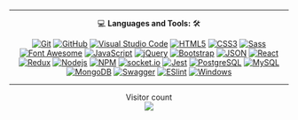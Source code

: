 <div align="center">
  <hr>
  <p dir="auto"><g-emoji class="g-emoji" alias="computer" fallback-src="https://github.githubassets.com/images/icons/emoji/unicode/1f4bb.png">💻</g-emoji> <strong>Languages and Tools:</strong> <g-emoji class="g-emoji" alias="hammer_and_wrench" fallback-src="https://github.githubassets.com/images/icons/emoji/unicode/1f6e0.png">🛠️</g-emoji><br></p>
  
  <p dir="auto"><a target="_blank" rel="noopener noreferrer nofollow" href="https://camo.githubusercontent.com/1653a6adb5c43f70651b03c543bf1bc9e5fdf4a90462405095881952aea12acf/68747470733a2f2f696d672e736869656c64732e696f2f62616467652f2d4769742d3030303030303f7374796c653d666c6174266c6f676f3d676974266c6f676f436f6c6f723d463035303332266c6162656c436f6c6f723d666666666666"><img src="https://camo.githubusercontent.com/1653a6adb5c43f70651b03c543bf1bc9e5fdf4a90462405095881952aea12acf/68747470733a2f2f696d672e736869656c64732e696f2f62616467652f2d4769742d3030303030303f7374796c653d666c6174266c6f676f3d676974266c6f676f436f6c6f723d463035303332266c6162656c436f6c6f723d666666666666" alt="Git" data-canonical-src="https://img.shields.io/badge/-Git-000000?style=flat&amp;logo=git&amp;logoColor=F05032&amp;labelColor=ffffff" style="max-width: 100%;"></a>
  <a target="_blank" rel="noopener noreferrer nofollow" href="https://camo.githubusercontent.com/8728a04f7d4a274561b63529af91b3c6241b9f02eaf879aa5795142adad3fdcc/68747470733a2f2f696d672e736869656c64732e696f2f62616467652f2d4769744875622d3030303030303f7374796c653d666c6174266c6f676f3d676974687562266c6f676f436f6c6f723d303030303030266c6162656c436f6c6f723d666666666666"><img src="https://camo.githubusercontent.com/8728a04f7d4a274561b63529af91b3c6241b9f02eaf879aa5795142adad3fdcc/68747470733a2f2f696d672e736869656c64732e696f2f62616467652f2d4769744875622d3030303030303f7374796c653d666c6174266c6f676f3d676974687562266c6f676f436f6c6f723d303030303030266c6162656c436f6c6f723d666666666666" alt="GitHub" data-canonical-src="https://img.shields.io/badge/-GitHub-000000?style=flat&amp;logo=github&amp;logoColor=000000&amp;labelColor=ffffff" style="max-width: 100%;"></a>
  <a target="_blank" rel="noopener noreferrer nofollow" href="https://camo.githubusercontent.com/075e998728c1c9759b9d5f3e0475092c0d41cd3f2d9ca24bebe69c98c3b47d31/68747470733a2f2f696d672e736869656c64732e696f2f62616467652f2d5653436f64652d3030303030303f7374796c653d666c6174266c6f676f3d76697375616c2d73747564696f2d636f6465266c6162656c436f6c6f723d303037414343"><img src="https://camo.githubusercontent.com/075e998728c1c9759b9d5f3e0475092c0d41cd3f2d9ca24bebe69c98c3b47d31/68747470733a2f2f696d672e736869656c64732e696f2f62616467652f2d5653436f64652d3030303030303f7374796c653d666c6174266c6f676f3d76697375616c2d73747564696f2d636f6465266c6162656c436f6c6f723d303037414343" alt="Visual Studio Code" data-canonical-src="https://img.shields.io/badge/-VSCode-000000?style=flat&amp;logo=visual-studio-code&amp;labelColor=007ACC" style="max-width: 100%;"></a>
  <a target="_blank" rel="noopener noreferrer nofollow" href="https://camo.githubusercontent.com/abedb1ff88fca4003da0fe4deb5dc44f75f688c06f1fb950694dc0a5eb182107/68747470733a2f2f696d672e736869656c64732e696f2f62616467652f2d48544d4c352d3030303030303f7374796c653d666c6174266c6f676f3d68746d6c35266c6f676f436f6c6f723d666666666666266c6162656c436f6c6f723d453334463236"><img src="https://camo.githubusercontent.com/abedb1ff88fca4003da0fe4deb5dc44f75f688c06f1fb950694dc0a5eb182107/68747470733a2f2f696d672e736869656c64732e696f2f62616467652f2d48544d4c352d3030303030303f7374796c653d666c6174266c6f676f3d68746d6c35266c6f676f436f6c6f723d666666666666266c6162656c436f6c6f723d453334463236" alt="HTML5" data-canonical-src="https://img.shields.io/badge/-HTML5-000000?style=flat&amp;logo=html5&amp;logoColor=ffffff&amp;labelColor=E34F26" style="max-width: 100%;"></a>
  <a target="_blank" rel="noopener noreferrer nofollow" href="https://camo.githubusercontent.com/cf8c6d8c66fafdffd2d1de7dc2322ea277c7fff2ba7a25e484542977bdc95e5e/68747470733a2f2f696d672e736869656c64732e696f2f62616467652f2d435353332d3030303030303f7374796c653d666c6174266c6f676f3d63737333266c6f676f436f6c6f723d666666666666266c6162656c436f6c6f723d313537324236"><img src="https://camo.githubusercontent.com/cf8c6d8c66fafdffd2d1de7dc2322ea277c7fff2ba7a25e484542977bdc95e5e/68747470733a2f2f696d672e736869656c64732e696f2f62616467652f2d435353332d3030303030303f7374796c653d666c6174266c6f676f3d63737333266c6f676f436f6c6f723d666666666666266c6162656c436f6c6f723d313537324236" alt="CSS3" data-canonical-src="https://img.shields.io/badge/-CSS3-000000?style=flat&amp;logo=css3&amp;logoColor=ffffff&amp;labelColor=1572B6" style="max-width: 100%;"></a>
  <a target="_blank" rel="noopener noreferrer nofollow" href="https://camo.githubusercontent.com/b408f36e6722bacaa03668d427418b0ee761be8169096a60025e2f61c9f710f0/68747470733a2f2f696d672e736869656c64732e696f2f62616467652f2d536173732d3030303030303f7374796c653d666c6174266c6f676f3d73617373266c6f676f436f6c6f723d666666666666266c6162656c436f6c6f723d253233434336363939"><img src="https://camo.githubusercontent.com/b408f36e6722bacaa03668d427418b0ee761be8169096a60025e2f61c9f710f0/68747470733a2f2f696d672e736869656c64732e696f2f62616467652f2d536173732d3030303030303f7374796c653d666c6174266c6f676f3d73617373266c6f676f436f6c6f723d666666666666266c6162656c436f6c6f723d253233434336363939" alt="Sass" data-canonical-src="https://img.shields.io/badge/-Sass-000000?style=flat&amp;logo=sass&amp;logoColor=ffffff&amp;labelColor=%23CC6699" style="max-width: 100%;"></a>
  <a target="_blank" rel="noopener noreferrer nofollow" href="https://camo.githubusercontent.com/4175e14510332bcd5b1d85c8f430b090108152a4f32afbb7440d7b60b32cc3ef/68747470733a2f2f696d672e736869656c64732e696f2f62616467652f2d666f6e74253230617765736f6d652d3030303030303f7374796c653d666c6174266c6f676f3d666f6e742d617765736f6d65266c6f676f436f6c6f723d333339414630266c6162656c436f6c6f723d666666666666"><img src="https://camo.githubusercontent.com/4175e14510332bcd5b1d85c8f430b090108152a4f32afbb7440d7b60b32cc3ef/68747470733a2f2f696d672e736869656c64732e696f2f62616467652f2d666f6e74253230617765736f6d652d3030303030303f7374796c653d666c6174266c6f676f3d666f6e742d617765736f6d65266c6f676f436f6c6f723d333339414630266c6162656c436f6c6f723d666666666666" alt="Font Awesome" data-canonical-src="https://img.shields.io/badge/-font%20awesome-000000?style=flat&amp;logo=font-awesome&amp;logoColor=339AF0&amp;labelColor=ffffff" style="max-width: 100%;"></a>
  <a target="_blank" rel="noopener noreferrer nofollow" href="https://camo.githubusercontent.com/ddbeaac0298ab7864fff9ed11ff78cc48623e4ff75b6ba770ceeb80fb2aa9685/68747470733a2f2f696d672e736869656c64732e696f2f62616467652f2d4a6176615363726970742d3030303030303f7374796c653d666c6174266c6f676f3d6a617661736372697074"><img src="https://camo.githubusercontent.com/ddbeaac0298ab7864fff9ed11ff78cc48623e4ff75b6ba770ceeb80fb2aa9685/68747470733a2f2f696d672e736869656c64732e696f2f62616467652f2d4a6176615363726970742d3030303030303f7374796c653d666c6174266c6f676f3d6a617661736372697074" alt="JavaScript" data-canonical-src="https://img.shields.io/badge/-JavaScript-000000?style=flat&amp;logo=javascript" style="max-width: 100%;"></a>
  <a target="_blank" rel="noopener noreferrer nofollow" href="https://camo.githubusercontent.com/524950a0241d8429cd4a727b9b990ebcb833eb60e71f9eb3265ad5b730d510c0/68747470733a2f2f696d672e736869656c64732e696f2f62616467652f2d6a51756572792d3030303030303f7374796c653d666c6174266c6f676f3d6a5175657279266c6f676f436f6c6f723d303736394144266c6162656c436f6c6f723d666666666666"><img src="https://camo.githubusercontent.com/524950a0241d8429cd4a727b9b990ebcb833eb60e71f9eb3265ad5b730d510c0/68747470733a2f2f696d672e736869656c64732e696f2f62616467652f2d6a51756572792d3030303030303f7374796c653d666c6174266c6f676f3d6a5175657279266c6f676f436f6c6f723d303736394144266c6162656c436f6c6f723d666666666666" alt="jQuery" data-canonical-src="https://img.shields.io/badge/-jQuery-000000?style=flat&amp;logo=jQuery&amp;logoColor=0769AD&amp;labelColor=ffffff" style="max-width: 100%;"></a>
  <a target="_blank" rel="noopener noreferrer nofollow" href="https://camo.githubusercontent.com/3ca859fbfb7c877decc686c49a95f557644c0a0e5055300ea344c03fcbf367ac/68747470733a2f2f696d672e736869656c64732e696f2f62616467652f2d426f6f7473747261702d3030303030303f7374796c653d666c6174266c6f676f3d626f6f747374726170266c6f676f436f6c6f723d666666666666266c6162656c436f6c6f723d353633443743"><img src="https://camo.githubusercontent.com/3ca859fbfb7c877decc686c49a95f557644c0a0e5055300ea344c03fcbf367ac/68747470733a2f2f696d672e736869656c64732e696f2f62616467652f2d426f6f7473747261702d3030303030303f7374796c653d666c6174266c6f676f3d626f6f747374726170266c6f676f436f6c6f723d666666666666266c6162656c436f6c6f723d353633443743" alt="Bootstrap" data-canonical-src="https://img.shields.io/badge/-Bootstrap-000000?style=flat&amp;logo=bootstrap&amp;logoColor=ffffff&amp;labelColor=563D7C" style="max-width: 100%;"></a>
  <a target="_blank" rel="noopener noreferrer nofollow" href="https://camo.githubusercontent.com/1b81fe709645a87f22552e3d3c000aaf0babc9bf6e69c4aad84cca06212ea736/68747470733a2f2f696d672e736869656c64732e696f2f62616467652f2d4a534f4e2d3030303030303f7374796c653d666c6174266c6f676f3d4a534f4e266c6f676f436f6c6f723d303030303030266c6162656c436f6c6f723d666666666666"><img src="https://camo.githubusercontent.com/1b81fe709645a87f22552e3d3c000aaf0babc9bf6e69c4aad84cca06212ea736/68747470733a2f2f696d672e736869656c64732e696f2f62616467652f2d4a534f4e2d3030303030303f7374796c653d666c6174266c6f676f3d4a534f4e266c6f676f436f6c6f723d303030303030266c6162656c436f6c6f723d666666666666" alt="JSON" data-canonical-src="https://img.shields.io/badge/-JSON-000000?style=flat&amp;logo=JSON&amp;logoColor=000000&amp;labelColor=ffffff" style="max-width: 100%;"></a>
  <a target="_blank" rel="noopener noreferrer nofollow" href="https://camo.githubusercontent.com/468cf30dc02e95236be519dddcfb2cf79ca827461c0e4c015c4feae7b459d59e/68747470733a2f2f696d672e736869656c64732e696f2f62616467652f2d52656163742d3030303030303f7374796c653d666c6174266c6f676f3d7265616374"><img src="https://camo.githubusercontent.com/468cf30dc02e95236be519dddcfb2cf79ca827461c0e4c015c4feae7b459d59e/68747470733a2f2f696d672e736869656c64732e696f2f62616467652f2d52656163742d3030303030303f7374796c653d666c6174266c6f676f3d7265616374" alt="React" data-canonical-src="https://img.shields.io/badge/-React-000000?style=flat&amp;logo=react" style="max-width: 100%;"></a>
  <a target="_blank" rel="noopener noreferrer nofollow" href="https://camo.githubusercontent.com/088e74e82e04ba409bd1b369013e3689b3119a8e9d5201f861f635752b6fb864/68747470733a2f2f696d672e736869656c64732e696f2f62616467652f2d52656475782d3030303030303f7374796c653d666c6174266c6f676f3d7265647578266c6f676f436f6c6f723d373634414243266c6162656c436f6c6f723d666666666666"><img src="https://camo.githubusercontent.com/088e74e82e04ba409bd1b369013e3689b3119a8e9d5201f861f635752b6fb864/68747470733a2f2f696d672e736869656c64732e696f2f62616467652f2d52656475782d3030303030303f7374796c653d666c6174266c6f676f3d7265647578266c6f676f436f6c6f723d373634414243266c6162656c436f6c6f723d666666666666" alt="Redux" data-canonical-src="https://img.shields.io/badge/-Redux-000000?style=flat&amp;logo=redux&amp;logoColor=764ABC&amp;labelColor=ffffff" style="max-width: 100%;"></a>
  <a target="_blank" rel="noopener noreferrer nofollow" href="https://camo.githubusercontent.com/c12c57fce17b030ac7cc0f25d04f278e4f3e53535134f28b61432be5a2964a01/68747470733a2f2f696d672e736869656c64732e696f2f62616467652f2d4e6f64656a732d3030303030303f7374796c653d666c6174266c6f676f3d4e6f64652e6a73"><img src="https://camo.githubusercontent.com/c12c57fce17b030ac7cc0f25d04f278e4f3e53535134f28b61432be5a2964a01/68747470733a2f2f696d672e736869656c64732e696f2f62616467652f2d4e6f64656a732d3030303030303f7374796c653d666c6174266c6f676f3d4e6f64652e6a73" alt="Nodejs" data-canonical-src="https://img.shields.io/badge/-Nodejs-000000?style=flat&amp;logo=Node.js" style="max-width: 100%;"></a>
  <a target="_blank" rel="noopener noreferrer nofollow" href="https://camo.githubusercontent.com/12bedbb704fab34f894637a13cae58f5774049fc1270627e2439f325d6aafbea/68747470733a2f2f696d672e736869656c64732e696f2f62616467652f2d6e706d2d3030303030303f7374796c653d666c6174266c6f676f3d6e706d266c6162656c436f6c6f723d666666666666"><img src="https://camo.githubusercontent.com/12bedbb704fab34f894637a13cae58f5774049fc1270627e2439f325d6aafbea/68747470733a2f2f696d672e736869656c64732e696f2f62616467652f2d6e706d2d3030303030303f7374796c653d666c6174266c6f676f3d6e706d266c6162656c436f6c6f723d666666666666" alt="NPM" data-canonical-src="https://img.shields.io/badge/-npm-000000?style=flat&amp;logo=npm&amp;labelColor=ffffff" style="max-width: 100%;"></a>
  <a target="_blank" rel="noopener noreferrer nofollow" href="https://camo.githubusercontent.com/fc6244db5d98a8d02d42256c4db7f0dd487ee6e7f2c2da4ca71ba581b56857ea/68747470733a2f2f696d672e736869656c64732e696f2f62616467652f2d536f636b65742e496f2d3030303030303f7374796c653d666c6174266c6f676f3d736f636b65742e696f266c6f676f436f6c6f723d303030303030266c6162656c436f6c6f723d666666666666"><img src="https://camo.githubusercontent.com/fc6244db5d98a8d02d42256c4db7f0dd487ee6e7f2c2da4ca71ba581b56857ea/68747470733a2f2f696d672e736869656c64732e696f2f62616467652f2d536f636b65742e496f2d3030303030303f7374796c653d666c6174266c6f676f3d736f636b65742e696f266c6f676f436f6c6f723d303030303030266c6162656c436f6c6f723d666666666666" alt="socket.io" data-canonical-src="https://img.shields.io/badge/-Socket.Io-000000?style=flat&amp;logo=socket.io&amp;logoColor=000000&amp;labelColor=ffffff" style="max-width: 100%;"></a>
  <a target="_blank" rel="noopener noreferrer nofollow" href="https://camo.githubusercontent.com/4889c6779bb168128c012643a98eb9fea140c446bf867f1288ff0da28af1cd98/68747470733a2f2f696d672e736869656c64732e696f2f62616467652f2d4a6573742d3030303030303f7374796c653d666c6174266c6f676f3d4a657374266c6f676f436f6c6f723d433231333235266c6162656c436f6c6f723d666666666666"><img src="https://camo.githubusercontent.com/4889c6779bb168128c012643a98eb9fea140c446bf867f1288ff0da28af1cd98/68747470733a2f2f696d672e736869656c64732e696f2f62616467652f2d4a6573742d3030303030303f7374796c653d666c6174266c6f676f3d4a657374266c6f676f436f6c6f723d433231333235266c6162656c436f6c6f723d666666666666" alt="Jest" data-canonical-src="https://img.shields.io/badge/-Jest-000000?style=flat&amp;logo=Jest&amp;logoColor=C21325&amp;labelColor=ffffff" style="max-width: 100%;"></a>
  <a target="_blank" rel="noopener noreferrer nofollow" href="https://camo.githubusercontent.com/d4259a7e028278eab03107887b80dca89417ed30019a23a659892f5bcc5c4362/68747470733a2f2f696d672e736869656c64732e696f2f62616467652f2d506f737467726553514c2d3030303030303f7374796c653d666c6174266c6f676f3d706f737467726573716c266c6f676f436f6c6f723d666666666666266c6162656c436f6c6f723d333336373931"><img src="https://camo.githubusercontent.com/d4259a7e028278eab03107887b80dca89417ed30019a23a659892f5bcc5c4362/68747470733a2f2f696d672e736869656c64732e696f2f62616467652f2d506f737467726553514c2d3030303030303f7374796c653d666c6174266c6f676f3d706f737467726573716c266c6f676f436f6c6f723d666666666666266c6162656c436f6c6f723d333336373931" alt="PostgreSQL" data-canonical-src="https://img.shields.io/badge/-PostgreSQL-000000?style=flat&amp;logo=postgresql&amp;logoColor=ffffff&amp;labelColor=336791" style="max-width: 100%;"></a>
  <a target="_blank" rel="noopener noreferrer nofollow" href="https://camo.githubusercontent.com/47f9afbe97de9dd321d0ee3327179957305339dd43fb24c88cdb603baa3d8e10/68747470733a2f2f696d672e736869656c64732e696f2f62616467652f2d4d7953514c2d3030303030303f7374796c653d666c6174266c6f676f3d6d7973716c266c6162656c436f6c6f723d666666666666"><img src="https://camo.githubusercontent.com/47f9afbe97de9dd321d0ee3327179957305339dd43fb24c88cdb603baa3d8e10/68747470733a2f2f696d672e736869656c64732e696f2f62616467652f2d4d7953514c2d3030303030303f7374796c653d666c6174266c6f676f3d6d7973716c266c6162656c436f6c6f723d666666666666" alt="MySQL" data-canonical-src="https://img.shields.io/badge/-MySQL-000000?style=flat&amp;logo=mysql&amp;labelColor=ffffff" style="max-width: 100%;"></a>
  <a target="_blank" rel="noopener noreferrer nofollow" href="https://camo.githubusercontent.com/e0d8dede7d6493069f956bb95a3c150d4b650f7cd265009800f132c4c760d45b/68747470733a2f2f696d672e736869656c64732e696f2f62616467652f2d4d6f6e676f44422d3030303030303f7374796c653d666c6174266c6f676f3d6d6f6e676f6462266c6162656c436f6c6f723d666666666666"><img src="https://camo.githubusercontent.com/e0d8dede7d6493069f956bb95a3c150d4b650f7cd265009800f132c4c760d45b/68747470733a2f2f696d672e736869656c64732e696f2f62616467652f2d4d6f6e676f44422d3030303030303f7374796c653d666c6174266c6f676f3d6d6f6e676f6462266c6162656c436f6c6f723d666666666666" alt="MongoDB" data-canonical-src="https://img.shields.io/badge/-MongoDB-000000?style=flat&amp;logo=mongodb&amp;labelColor=ffffff" style="max-width: 100%;"></a>
  <a target="_blank" rel="noopener noreferrer nofollow" href="https://camo.githubusercontent.com/175450633e029af13bae1ff67e553d612ae3a628acfbc6e21627fbee8fa43eee/68747470733a2f2f696d672e736869656c64732e696f2f62616467652f2d537761676765722d3030303030303f7374796c653d666c6174266c6f676f3d73776167676572"><img src="https://camo.githubusercontent.com/175450633e029af13bae1ff67e553d612ae3a628acfbc6e21627fbee8fa43eee/68747470733a2f2f696d672e736869656c64732e696f2f62616467652f2d537761676765722d3030303030303f7374796c653d666c6174266c6f676f3d73776167676572" alt="Swagger" data-canonical-src="https://img.shields.io/badge/-Swagger-000000?style=flat&amp;logo=swagger" style="max-width: 100%;"></a>
  <a target="_blank" rel="noopener noreferrer nofollow" href="https://camo.githubusercontent.com/426296bc11e34137551e7662406f75237dd9ec49ddf5eca90ebcb1b3c4f3ef27/68747470733a2f2f696d672e736869656c64732e696f2f62616467652f2d45536c696e742d3030303030303f7374796c653d666c6174266c6f676f3d45536c696e74266c6162656c436f6c6f723d344233324333"><img src="https://camo.githubusercontent.com/426296bc11e34137551e7662406f75237dd9ec49ddf5eca90ebcb1b3c4f3ef27/68747470733a2f2f696d672e736869656c64732e696f2f62616467652f2d45536c696e742d3030303030303f7374796c653d666c6174266c6f676f3d45536c696e74266c6162656c436f6c6f723d344233324333" alt="ESlint" data-canonical-src="https://img.shields.io/badge/-ESlint-000000?style=flat&amp;logo=ESlint&amp;labelColor=4B32C3" style="max-width: 100%;"></a>
  <a target="_blank" rel="noopener noreferrer nofollow" href="https://camo.githubusercontent.com/737203033bd9e4a9826ae625fa970fd56277e55f2bd539d232ed3253e05d74e9/68747470733a2f2f696d672e736869656c64732e696f2f62616467652f2d57696e646f77732d3030303030303f7374796c653d666c6174266c6f676f3d77696e646f7773266c6f676f436f6c6f723d666666666666266c6162656c436f6c6f723d303037384436"><img src="https://camo.githubusercontent.com/737203033bd9e4a9826ae625fa970fd56277e55f2bd539d232ed3253e05d74e9/68747470733a2f2f696d672e736869656c64732e696f2f62616467652f2d57696e646f77732d3030303030303f7374796c653d666c6174266c6f676f3d77696e646f7773266c6f676f436f6c6f723d666666666666266c6162656c436f6c6f723d303037384436" alt="Windows" data-canonical-src="https://img.shields.io/badge/-Windows-000000?style=flat&amp;logo=windows&amp;logoColor=ffffff&amp;labelColor=0078D6" style="max-width: 100%;"></a></p>
  <hr>
 </div>

<p align="center"> 
  Visitor count<br>
  <img src="https://profile-counter.glitch.me/kubakakauko/count.svg" />
</p>

</center>





<!--
**kubakakauko/kubakakauko** is a ✨ _special_ ✨ repository because its `README.md` (this file) appears on your GitHub profile.

Here are some ideas to get you started:

- 🔭 I’m currently working on ...
- 🌱 I’m currently learning ...
- 👯 I’m looking to collaborate on ...
- 🤔 I’m looking for help with ...
- 💬 Ask me about ...
- 📫 How to reach me: ...
- 😄 Pronouns: ...
- ⚡ Fun fact: ...
-->
